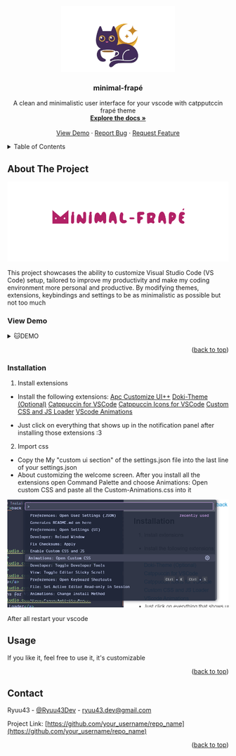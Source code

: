 <a id="readme-top"></a>

<!-- PROJECT LOGO -->
<br />
<div align="center">
  <a href="https://github.com/Ryuu43/minimal-frape">
    <img src="images/logo.png" alt="Logo" width="260" height="150">
  </a>

  <h3 align="center">minimal-frapé</h3>

  <p align="center">
    A clean and minimalistic user interface for your vscode with catpputccin frapé theme
    <br />
    <a href="https://github.com/Ryuu43/minimal-frape"><strong>Explore the docs »</strong></a>
    <br />
    <br />
    <a href="#demo">View Demo</a>
    ·
    <a href="https://github.com/Ryuu43/minimal-frape/issues/new/choose">Report Bug</a>
    ·
    <a href="https://github.com/Ryuu43/minimal-frape/issues/new?labels=enhancement&template=feature-request---.md">Request Feature</a>
  </p>
</div>

<!-- TABLE OF CONTENTS -->
<details>
  <summary>Table of Contents</summary>
  <ol>
    <li>
      <a href="#about-the-project">About The Project</a>
    </li>
    <li><a href="#installation">Installation</a></li>
    <li><a href="#usage">Usage</a></li>
    <li><a href="#contact">Contact</a></li>
  </ol>
</details>

<!-- ABOUT THE PROJECT -->

## About The Project

<div align="center">
  <a href="">
    <img src="images/textlogo.png" alt="Logo">
  </a>
  </div>

This project showcases the ability to customize Visual Studio Code (VS Code) setup, tailored to improve my productivity and make my coding environment more personal and productive. By modifying themes, extensions, keybindings and settings to be as minimalistic as possible but not too much

### View Demo

<details>
<summary>🐱DEMO</summary>
 <tr>
  <td><img src="images/1.png" width="100%"/></td>
  <br>
  <td><img src="images/2.png" width="100%"/></td>
  <br>
  <td><img src="images/3.png" width="100%"/></td>
  <br>
  <td><img src="images/4.png" width="100%"/></td>
  <br>
  <td><img src="images/5.png" width="100%"/></td>
 </tr>
</details>
<p align="right">(<a href="#readme-top">back to top</a>)</p>

### Installation

1. Install extensions

- Install the following extensions:
  <a href="https://marketplace.visualstudio.com/items?itemName=drcika.apc-extension">Apc Customize UI++</a>
  <a href="https://marketplace.visualstudio.com/items?itemName=unthrottled.doki-theme">Doki-Theme (Optional)</a>
  <a href="https://marketplace.visualstudio.com/items?itemName=Catppuccin.catppuccin-vsc">Catppuccin for VSCode</a>
  <a href="https://marketplace.visualstudio.com/items?itemName=Catppuccin.catppuccin-vsc-icons">Catppuccin Icons for VSCode</a>
  <a href="https://marketplace.visualstudio.com/items?itemName=be5invis.vscode-custom-css">Custom CSS and JS Loader</a>
  <a href="https://marketplace.visualstudio.com/items?itemName=BrandonKirbyson.vscode-animations"> VScode Animations</a>

- Just click on everything that shows up in the notification panel after installing those extensions :3

2. Import css

- Copy the My "custom ui section" of the settings.json file into the last line of your settings.json
- About customizing the welcome screen. After you install all the extensions open Command Palette and choose Animations: Open custom CSS and paste all the Custom-Animations.css into it

![alt text](image.png)

After all restart your vscode

<!-- USAGE EXAMPLES -->

## Usage

If you like it, feel free to use it, it's customizable

<p align="right">(<a href="#readme-top">back to top</a>)</p>

<!-- CONTACT -->

## Contact

Ryuu43 - [@Ryuu43Dev](https://x.com/Ryuu43Dev) - <ryuu43.dev@gmail.com>

Project Link: [https://github.com/your_username/repo_name](https://github.com/your_username/repo_name)

<p align="right">(<a href="#readme-top">back to top</a>)</p>

<!-- MARKDOWN LINKS & IMAGES -->
<!-- https://www.markdownguide.org/basic-syntax/#reference-style-links -->
